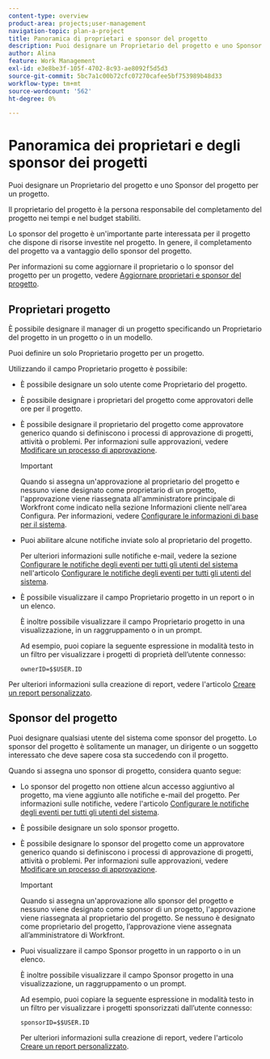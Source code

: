 ```yaml
---
content-type: overview
product-area: projects;user-management
navigation-topic: plan-a-project
title: Panoramica di proprietari e sponsor del progetto
description: Puoi designare un Proprietario del progetto e uno Sponsor del progetto per un progetto.
author: Alina
feature: Work Management
exl-id: e3e8be3f-105f-4702-8c93-ae8092f5d5d3
source-git-commit: 5bc7a1c00b72cfc07270cafee5bf753989b48d33
workflow-type: tm+mt
source-wordcount: '562'
ht-degree: 0%

---
```


# Panoramica dei proprietari e degli sponsor dei progetti

<!-- Audited: 1/2024 -->

Puoi designare un Proprietario del progetto e uno Sponsor del progetto per un progetto.

Il proprietario del progetto è la persona responsabile del completamento del progetto nei tempi e nel budget stabiliti.

Lo sponsor del progetto è un&#39;importante parte interessata per il progetto che dispone di risorse investite nel progetto. In genere, il completamento del progetto va a vantaggio dello sponsor del progetto.

Per informazioni su come aggiornare il proprietario o lo sponsor del progetto per un progetto, vedere [Aggiornare proprietari e sponsor del progetto](../../../manage-work/projects/planning-a-project/update-project-owners-and-sponsors.md).

## Proprietari progetto

È possibile designare il manager di un progetto specificando un Proprietario del progetto in un progetto o in un modello.

Puoi definire un solo Proprietario progetto per un progetto.

Utilizzando il campo Proprietario progetto è possibile:

* È possibile designare un solo utente come Proprietario del progetto.
* È possibile designare i proprietari del progetto come approvatori delle ore per il progetto.
* È possibile designare il proprietario del progetto come approvatore generico quando si definiscono i processi di approvazione di progetti, attività o problemi. Per informazioni sulle approvazioni, vedere [Modificare un processo di approvazione](../../../administration-and-setup/customize-workfront/configure-approval-milestone-processes/edit-an-approval-process.md).

  >[!IMPORTANT]
  >
  >Quando si assegna un&#39;approvazione al proprietario del progetto e nessuno viene designato come proprietario di un progetto, l&#39;approvazione viene riassegnata all&#39;amministratore principale di Workfront come indicato nella sezione Informazioni cliente nell&#39;area Configura. Per informazioni, vedere [Configurare le informazioni di base per il sistema](../../../administration-and-setup/get-started-wf-administration/configure-basic-info.md).
  >


* Puoi abilitare alcune notifiche inviate solo al proprietario del progetto.

  Per ulteriori informazioni sulle notifiche e-mail, vedere la sezione [Configurare le notifiche degli eventi per tutti gli utenti del sistema](../../../administration-and-setup/manage-workfront/emails/configure-event-notifications-for-everyone-in-the-system.md#modify) nell&#39;articolo [Configurare le notifiche degli eventi per tutti gli utenti del sistema](../../../administration-and-setup/manage-workfront/emails/configure-event-notifications-for-everyone-in-the-system.md).

* È possibile visualizzare il campo Proprietario progetto in un report o in un elenco.

  È inoltre possibile visualizzare il campo Proprietario progetto in una visualizzazione, in un raggruppamento o in un prompt.

  Ad esempio, puoi copiare la seguente espressione in modalità testo in un filtro per visualizzare i progetti di proprietà dell’utente connesso:

  ```
  ownerID=$$USER.ID
  ```

Per ulteriori informazioni sulla creazione di report, vedere l&#39;articolo [Creare un report personalizzato](../../../reports-and-dashboards/reports/creating-and-managing-reports/create-custom-report.md).

<!--
<div data-mc-conditions="QuicksilverOrClassic.Draft mode">
<h2>Update the Project Owner of a project</h2>
<p>(NOTE: drafted and moved to its own article)</p>
<ol>
<li value="1">Go to the project you want to update.</li>
<li value="2"> Click <strong>Project Details</strong> in the left panel. </li>
<li value="3"> Click the <strong>Edit</strong> icon <img src="assets/qs-edit-icon.png"> in the upper-right corner of the Project Details area, then click <strong>Overview</strong>.  </li>
<li value="4"> <p>Specify the name of a user for the <strong>Project Owner</strong> field.</p> <p>Only active users can be specified as Project Owners.</p> </li>
<li value="5"> Click <strong>Save Changes</strong>. </li>
</ol>
</div>
-->

## Sponsor del progetto

Puoi designare qualsiasi utente del sistema come sponsor del progetto. Lo sponsor del progetto è solitamente un manager, un dirigente o un soggetto interessato che deve sapere cosa sta succedendo con il progetto.

Quando si assegna uno sponsor di progetto, considera quanto segue:

* Lo sponsor del progetto non ottiene alcun accesso aggiuntivo al progetto, ma viene aggiunto alle notifiche e-mail del progetto. Per informazioni sulle notifiche, vedere l&#39;articolo [Configurare le notifiche degli eventi per tutti gli utenti del sistema](../../../administration-and-setup/manage-workfront/emails/configure-event-notifications-for-everyone-in-the-system.md).

* È possibile designare un solo sponsor progetto.
* È possibile designare lo sponsor del progetto come un approvatore generico quando si definiscono i processi di approvazione di progetti, attività o problemi. Per informazioni sulle approvazioni, vedere [Modificare un processo di approvazione](../../../administration-and-setup/customize-workfront/configure-approval-milestone-processes/edit-an-approval-process.md).

  >[!IMPORTANT]
  >
  >Quando si assegna un&#39;approvazione allo sponsor del progetto e nessuno viene designato come sponsor di un progetto, l&#39;approvazione viene riassegnata al proprietario del progetto. Se nessuno è designato come proprietario del progetto, l’approvazione viene assegnata all’amministratore di Workfront.

* Puoi visualizzare il campo Sponsor progetto in un rapporto o in un elenco.

  È inoltre possibile visualizzare il campo Sponsor progetto in una visualizzazione, un raggruppamento o un prompt.

  Ad esempio, puoi copiare la seguente espressione in modalità testo in un filtro per visualizzare i progetti sponsorizzati dall’utente connesso:

  ```
  sponsorID=$$USER.ID
  ```



  Per ulteriori informazioni sulla creazione di report, vedere l&#39;articolo [Creare un report personalizzato](../../../reports-and-dashboards/reports/creating-and-managing-reports/create-custom-report.md).

<!--
<div data-mc-conditions="QuicksilverOrClassic.Draft mode">
<h2>Update the Project Sponsor of a project </h2>
<p>(NOTE: drafted and moved to its own article) </p>
<ol>
<li value="1">Go to the Project you want to update.</li>
<li value="2"> Click <strong>Project Details</strong> in the left panel. </li>
<li value="3"> Click the <strong>Edit</strong> icon <img src="assets/qs-edit-icon.png"> in the upper-right corner of the Project Details area, then click <strong>Overview</strong>.  </li>
<li value="4"> <p>Specify the name of a user for the <strong>Project Sponsor</strong> field.</p> <p>Only active users can be specified as Project Sponsors.</p> </li>
<li value="5"> Click <strong>Save Changes</strong>. </li>
</ol>
</div>
-->
